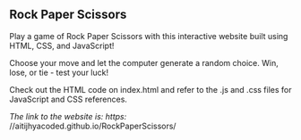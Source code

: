 <h2>Rock Paper Scissors</h2>
<p>Play a game of Rock Paper Scissors with this interactive website built using HTML, CSS, and JavaScript!</p>
<p>Choose your move and let the computer generate a random choice. Win, lose, or tie - test your luck! </p>
<p>Check out the HTML code on index.html and refer to the .js and .css files for JavaScript and CSS references.</p>
<p><i>The link to the website is: https:</i> //aitijhyacoded.github.io/RockPaperScissors/</p>
